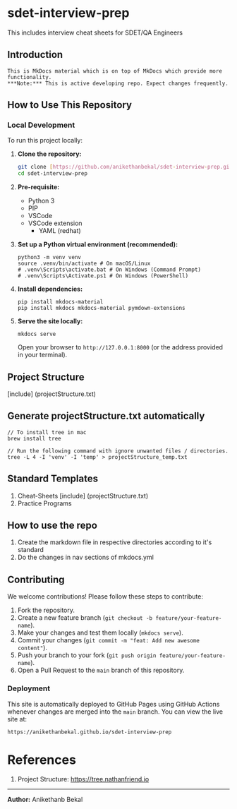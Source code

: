 # sdet-interview-prep
This includes interview cheat sheets for SDET/QA Engineers

## Introduction
    This is MkDocs material which is on top of MkDocs which provide more functionality. 
    ***Note:*** This is active developing repo. Expect changes frequently.
## How to Use This Repository

### Local Development

To run this project locally:

1.  **Clone the repository:**
    ```bash
    git clone [https://github.com/anikethanbekal/sdet-interview-prep.git](https://github.com/anikethanbekal/sdet-interview-prep.git)
    cd sdet-interview-prep
    ```

2.  **Pre-requisite:**
    - Python 3
    - PIP
    - VSCode
    * VSCode extension
      * YAML (redhat)

3.  **Set up a Python virtual environment (recommended):**

    ```shell script
    python3 -m venv venv
    source .venv/bin/activate # On macOS/Linux
    # .venv\Scripts\activate.bat # On Windows (Command Prompt)
    # .venv\Scripts\Activate.ps1 # On Windows (PowerShell)
    ```

5.  **Install dependencies:**
    ```shell script
    pip install mkdocs-material
    pip install mkdocs mkdocs-material pymdown-extensions
    ```

6.  **Serve the site locally:**
    ```shell script
    mkdocs serve
    ```
    Open your browser to `http://127.0.0.1:8000` (or the address provided in your terminal).


## Project Structure

[include] (projectStructure.txt)

## Generate projectStructure.txt automatically

```Shell Script
// To install tree in mac
brew install tree

// Run the following command with ignore unwanted files / directories.
tree -L 4 -I 'venv' -I 'temp' > projectStructure_temp.txt

```

## Standard Templates
1. Cheat-Sheets [include] (projectStructure.txt)
2. Practice Programs

## How to use the repo
1. Create the markdown file in respective directories according to it's standard
2. Do the changes in nav sections of mkdocs.yml

## Contributing

We welcome contributions! Please follow these steps to contribute:

1.  Fork the repository.
2.  Create a new feature branch (`git checkout -b feature/your-feature-name`).
3.  Make your changes and test them locally (`mkdocs serve`).
4.  Commit your changes (`git commit -m "feat: Add new awesome content"`).
5.  Push your branch to your fork (`git push origin feature/your-feature-name`).
6.  Open a Pull Request to the `main` branch of this repository.

### Deployment

This site is automatically deployed to GitHub Pages using GitHub Actions whenever changes are merged into the `main` branch. You can view the live site at:

`https://anikethanbekal.github.io/sdet-interview-prep`

# References
1. Project Structure: https://tree.nathanfriend.io
---

**Author:** Anikethanb Bekal
